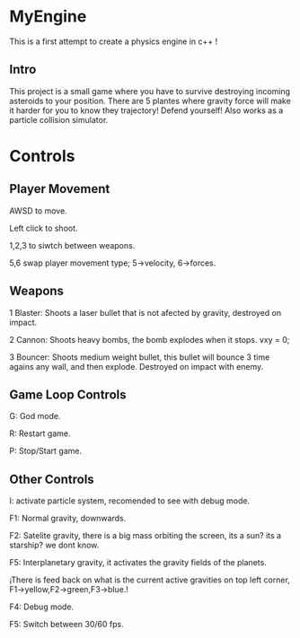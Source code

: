 # MyEngine
This is  a first attempt to create a physics engine in c++ !

## Intro
This project is a small game where you have to survive destroying incoming asteroids to your position.
There are 5 plantes where gravity force will make it harder for you to know they trajectory! Defend yourself!
Also works as a particle collision simulator.

# Controls

## Player Movement
AWSD to move.

Left click to shoot.

1,2,3 to siwtch between weapons.

5,6 swap player movement type; 5->velocity, 6->forces.

##  Weapons
1 Blaster: Shoots a laser bullet that is not afected by gravity, destroyed on impact.

2 Cannon: Shoots heavy bombs, the bomb explodes when it stops. vxy = 0;

3 Bouncer: Shoots medium weight bullet, this bullet will bounce 3 time agains any wall, and then explode. Destroyed on impact with enemy.

## Game Loop Controls
G: God mode.

R: Restart game.

P: Stop/Start game.

## Other Controls
I: activate particle system, recomended to see with debug mode.

F1: Normal gravity, downwards.

F2: Satelite gravity, there is a big mass orbiting the screen, its a sun? its a starship? we dont know.

F5: Interplanetary gravity, it activates the gravity fields of the planets.
   
   ¡There is feed back on what is the current active gravities on top left corner, F1->yellow,F2->green,F3->blue.!

F4: Debug mode.

F5: Switch between 30/60 fps.

